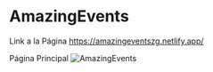 # AmazingEvents
Link a la Página https://amazingeventszg.netlify.app/

Página Principal
![AmazingEvents](https://github.com/ZoraliaGuillen/AmazingEvents/assets/124629269/c450636e-aa9a-4ba8-8a0c-8eb4dd4928e9)
